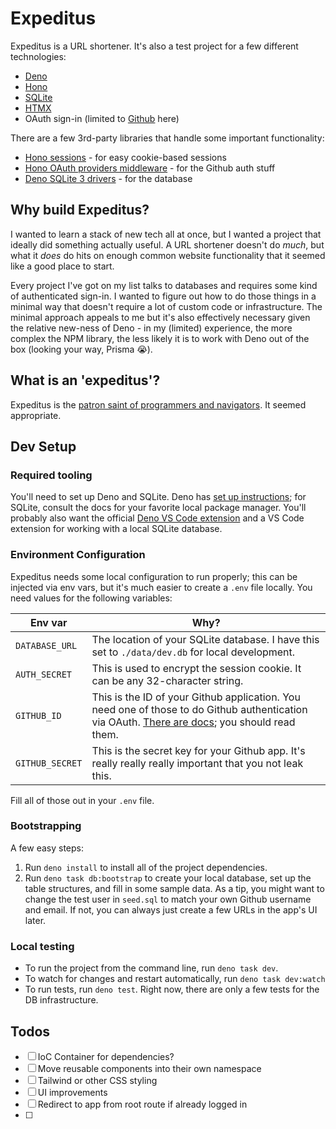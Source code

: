 # Expeditus

Expeditus is a URL shortener. It's also a test project for a few different
technologies:

- [Deno](https://deno.com)
- [Hono](https://hono.dev)
- [SQLite](https://www.sqlite.org)
- [HTMX](https://htmx.org)
- OAuth sign-in (limited to [Github](https://github.com) here)

There are a few 3rd-party libraries that handle some important functionality:

- [Hono sessions](https://github.com/jcs224/hono_sessions) - for easy
  cookie-based sessions
- [Hono OAuth providers middleware](https://github.com/honojs/middleware/tree/main/packages/oauth-providers) -
  for the Github auth stuff
- [Deno SQLite 3 drivers](https://github.com/denodrivers/sqlite3/tree/main) -
  for the database

## Why build Expeditus?

I wanted to learn a stack of new tech all at once, but I wanted a project that
ideally did something actually useful. A URL shortener doesn't do _much_, but
what it _does_ do hits on enough common website functionality that it seemed
like a good place to start.

Every project I've got on my list talks to databases and requires some kind of
authenticated sign-in. I wanted to figure out how to do those things in a
minimal way that doesn't require a lot of custom code or infrastructure. The
minimal approach appeals to me but it's also effectively necessary given the
relative new-ness of Deno - in my (limited) experience, the more complex the NPM
library, the less likely it is to work with Deno out of the box (looking your
way, Prisma 😭).

## What is an 'expeditus'?

Expeditus is the
[patron saint of programmers and navigators](https://www.catholic.org/saints/saint.php?saint_id=347).
It seemed appropriate.

## Dev Setup

### Required tooling

You'll need to set up Deno and SQLite. Deno has
[set up instructions](https://docs.deno.com/runtime/getting_started/installation/);
for SQLite, consult the docs for your favorite local package manager. You'll
probably also want the official
[Deno VS Code extension](https://marketplace.visualstudio.com/items?itemName=denoland.vscode-deno)
and a VS Code extension for working with a local SQLite database.

### Environment Configuration

Expeditus needs some local configuration to run properly; this can be injected
via env vars, but it's much easier to create a `.env` file locally. You need
values for the following variables:

| Env var         | Why?                                                                                                                                                                                                                                  |
| --------------- | ------------------------------------------------------------------------------------------------------------------------------------------------------------------------------------------------------------------------------------- |
| `DATABASE_URL`  | The location of your SQLite database. I have this set to `./data/dev.db` for local development.                                                                                                                                       |
| `AUTH_SECRET`   | This is used to encrypt the session cookie. It can be any 32-character string.                                                                                                                                                        |
| `GITHUB_ID`     | This is the ID of your Github application. You need one of those to do Github authentication via OAuth. [There are docs](https://docs.github.com/en/apps/oauth-apps/building-oauth-apps/creating-an-oauth-app); you should read them. |
| `GITHUB_SECRET` | This is the secret key for your Github app. It's really really really important that you not leak this.                                                                                                                               |

Fill all of those out in your `.env` file.

### Bootstrapping

A few easy steps:

1. Run `deno install` to install all of the project dependencies.
1. Run `deno task db:bootstrap` to create your local database, set up the table
   structures, and fill in some sample data. As a tip, you might want to change
   the test user in `seed.sql` to match your own Github username and email. If
   not, you can always just create a few URLs in the app's UI later.

### Local testing

- To run the project from the command line, run `deno task dev`.
- To watch for changes and restart automatically, run `deno task dev:watch`
- To run tests, run `deno test`. Right now, there are only a few tests for the
  DB infrastructure.

## Todos

- [ ] IoC Container for dependencies?
- [ ] Move reusable components into their own namespace
- [ ] Tailwind or other CSS styling
- [ ] UI improvements
- [ ] Redirect to app from root route if already logged in
- [ ]
